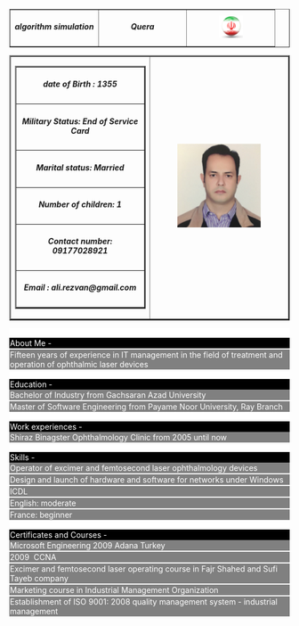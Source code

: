 <p></p>
<table border="1" style="border-collapse: collapse; width: 100%;">
<tbody>
<tr>
<td style="width: 33%; text-align: center;">
<h5>algorithm simulation</h5>
</td>
<td style="width: 33%; text-align: center;">
<h5>Quera</h5>
</td>
<td style="width: 33%; text-align: center;"><a href="https://ali-rezvan.github.io/resume-in-persian/"><img src="https://raw.githubusercontent.com/ali-rezvan/resume-in-persian/gh-pages/pic/ir.png" alt="" width="43" height="40" /></a></td>
</tr>
</tbody>
</table>
<table border="2" style="width: 100%; border-collapse: collapse;">
<tbody>
<tr>
<td style="width: 50%;">
<table border="2" style="border-collapse: collapse; width: 100%;">
<tbody>
<tr style="height: 20px;">
<td style="width: 100%; height: 20px; text-align: center;">
<h5>date of Birth : 1355</h5>
</td>
</tr>
<tr style="height: 20px;">
<td style="width: 100%; height: 20px; text-align: center;">
<h5>Military Status: End of Service Card</h5>
</td>
</tr>
<tr style="height: 20px;">
<td style="width: 100%; height: 20px; text-align: center;">
<h5>Marital status: Married</h5>
</td>
</tr>
<tr style="height: 20px;">
<td style="width: 100%; height: 20px; text-align: center;">
<h5>Number of children: 1</h5>
</td>
</tr>
<tr style="height: 20px;">
<td style="width: 100%; height: 20px; text-align: center;">
<h5>Contact number: 09177028921</h5>
</td>
</tr>
<tr style="height: 20px;">
<td style="width: 100%; height: 20px; text-align: center;">
<h5>Email : ali.rezvan@gmail.com</h5>
</td>
</tr>
</tbody>
</table>
</td>
<td style="width: 50%; text-align: center;">
<h5><img src="https://raw.githubusercontent.com/ali-rezvan/resume-in-english/gh-pages/0.jpg" alt="" width="150" height="150" /></h5>
</td>
</tr>
</tbody>
</table>
<div style="background-color: #ffff; color: #fff; max-height: 20px; padding: 0px; text-align: right;">&nbsp;</div>
<div style="background-color: #000000; color: #ffffff; min-height: 10px; padding: 1px; text-align: left;">About Me -</div>
<div style="background-color: #ffffff; color: #ffffff; max-height: 2px; padding: 0px;">&nbsp;</div>
<div style="background-color: grey; color: #ffffff; min-height: 10px; padding: 1px; text-align: left;">Fifteen years of experience in IT management in the field of treatment and operation of ophthalmic laser devices</div>
<div style="background-color: #ffffff; color: #ffffff; max-height: 20px; padding: 0px;">&nbsp;</div>
<div style="background-color: #000000; color: #ffffff; min-height: 10px; padding: 1px; text-align: left;">Education -</div>
<div style="background-color: grey; color: #ffffff; min-height: 10px; padding: 1px;">Bachelor of Industry from Gachsaran Azad University</div>
<div style="background-color: #ffff; color: #fff; max-height: 2px; padding: 0px; text-align: right;">&nbsp;</div>
<div style="background-color: grey; color: #ffffff; min-height: 10px; padding: 1px;">Master of Software Engineering from Payame Noor University, Ray Branch</div>
<div style="background-color: #ffff; color: #fff; max-height: 20px; padding: 0px; text-align: right;">&nbsp;</div>
<div style="background-color: #000000; color: #ffffff; min-height: 10px; padding: 1px; text-align: left;">Work experiences -</div>
<div style="background-color: grey; color: #ffffff; min-height: 10px; padding: 1px;">Shiraz Binagster Ophthalmology Clinic from 2005 until now</div>
<div style="background-color: #ffff; color: #fff; max-height: 20px; padding: 0px; text-align: right;">&nbsp;</div>
<div style="background-color: #000000; color: #ffffff; min-height: 10px; padding: 1px; text-align: left;">Skills -</div>
<div style="background-color: grey; color: #ffffff; min-height: 10px; padding: 1px;">Operator of excimer and femtosecond laser ophthalmology devices</div>
<div style="background-color: #ffff; color: #fff; max-height: 2px; padding: 0px; text-align: right;">&nbsp;</div>
<div style="background-color: grey; color: #ffffff; min-height: 10px; padding: 1px; text-align: left;">Design and launch of hardware and software for networks under Windows</div>
<div style="background-color: #ffff; color: #fff; max-height: 2px; padding: 0px; text-align: right;">&nbsp;</div>
<div style="background-color: grey; color: #ffffff; min-height: 10px; padding: 1px; text-align: left;">ICDL</div>
<div style="background-color: #ffff; color: #fff; max-height: 2px; padding: 0px; text-align: right;">&nbsp;</div>
<div style="background-color: grey; color: #ffffff; min-height: 10px; padding: 1px; text-align: left;">English: moderate</div>
<div style="background-color: #ffff; color: #fff; max-height: 2px; padding: 0px; text-align: right;">&nbsp;</div>
<div style="background-color: grey; color: #ffffff; min-height: 10px; padding: 1px; text-align: left;">France: beginner</div>
<div style="background-color: #ffffff; color: #ffffff; max-height: 20px; padding: 0px;">&nbsp;</div>
<div style="background-color: #000000; color: #ffffff; min-height: 10px; padding: 1px; text-align: left;">Certificates and Courses -</div>
<div style="background-color: grey; color: #ffffff; min-height: 10px; padding: 1px;">Microsoft Engineering 2009 Adana Turkey</div>
<div style="background-color: #ffff; color: #fff; max-height: 2px; padding: 0px; text-align: right;">&nbsp;</div>
<div style="background-color: grey; color: #ffffff; min-height: 10px; padding: 1px; text-align: left;">2009&nbsp; CCNA</div>
<div style="background-color: #ffffff; color: #ffffff; max-height: 2px; padding: 0px;">&nbsp;</div>
<div style="background-color: grey; color: #ffffff; min-height: 10px; padding: 1px; text-align: left;">Excimer and femtosecond laser operating course in Fajr Shahed and Sufi Tayeb company</div>
<div style="background-color: #ffffff; color: #ffffff; max-height: 2px; padding: 0px;">&nbsp;</div>
<div style="background-color: grey; color: #ffffff; min-height: 10px; padding: 1px; text-align: left;">Marketing course in Industrial Management Organization</div>
<div style="background-color: #ffffff; color: #ffffff; max-height: 2px; padding: 0px;">&nbsp;</div>
<div style="background-color: grey; color: #ffffff; min-height: 10px; padding: 1px; text-align: left;">Establishment of ISO 9001: 2008 quality management system - industrial management</div>
